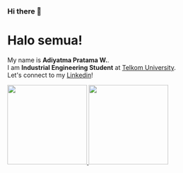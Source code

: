 ### Hi there 👋

# Halo semua! 
My name is **Adiyatma Pratama W.**.\
I am **Industrial Engineering Student** at [Telkom University](https://telkomuniversity.com).\
Let's connect to my [Linkedin](https://www.linkedin.com/in/adiyatmapw)!
 
<p align="left">
<a href="https://github.com/gilangadhan">
  <img height="180em" src="https://github-readme-stats-eight-theta.vercel.app/api?username=adiyatmapw&show_icons=true&theme=algolia&include_all_commits=true&count_private=true"/>
  <img height="180em" src="https://github-readme-stats-eight-theta.vercel.app/api/top-langs/?username=adiyatmapw&layout=compact&langs_count=8&theme=algolia"/>
</a>
</p>

<!--
**adiyatmapw/adiyatmapw** is a ✨ _special_ ✨ repository because its `README.md` (this file) appears on your GitHub profile.

Here are some ideas to get you started:

- 🔭 I’m currently working on ...
- 🌱 I’m currently learning ...
- 👯 I’m looking to collaborate on ...
- 🤔 I’m looking for help with ...
- 💬 Ask me about ...
- 📫 How to reach me: ...
- 😄 Pronouns: ...
- ⚡ Fun fact: ...
-->
